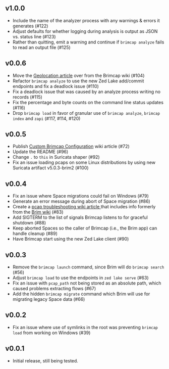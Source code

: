 ## v1.0.0
* Include the name of the analyzer process with any warnings & errors it generates (#122)
* Adjust defaults for whether logging during analysis is output as JSON vs. status line (#123)
* Rather than quitting, emit a warning and continue if `brimcap analyze` fails to read an output file (#125)

## v0.0.6
* Move the [Geolocation article](https://github.com/brimdata/brimcap/wiki/Geolocation) over from the Brimcap wiki (#104)
* Refactor `brimcap analyze` to use the new Zed Lake add/commit endpoints and fix a deadlock issue (#110)
* Fix a deadlock issue that was caused by an analyze process writing no records (#115)
* Fix the percentage and byte counts on the command line status updates (#116)
* Drop `brimcap load` in favor of granular use of `brimcap analyze`, `brimcap index` and `zapi` (#117, #114, #120)

## v0.0.5
* Publish [Custom Brimcap Configuration](https://github.com/brimdata/brimcap/wiki/Custom-Brimcap-Config) wiki article (#72)
* Update the README (#96)
* Change `.` to `this` in Suricata shaper (#92)
* Fix an issue loading pcaps on some Linux distributions by using new Suricata artifact v5.0.3-brim2 (#100)

## v0.0.4
* Fix an issue where Space migrations could fail on Windows (#79)
* Generate an error message during abort of Space migration (#86)
* Create a [pcap troubleshooting wiki article ](https://github.com/brimdata/brimcap/wiki/Troubleshooting#ive-clicked-to-open-a-packet-capture-in-brim-but-it-failed-to-open) that includes info formerly from the [Brim wiki](https://github.com/brimdata/brim/wiki) (#83)
* Add SIGTERM to the list of signals Brimcap listens to for graceful shutdown (#88)
* Keep aborted Spaces so the caller of Brimcap (i.e., the Brim app) can handle cleanup (#89)
* Have Brimcap start using the new Zed Lake client (#90)

## v0.0.3

* Remove the `brimcap launch` command, since Brim will do `brimcap search` (#56)
* Adjust `brimcap load` to use the endpoints in `zed lake serve` (#63)
* Fix an issue with `pcap_path` not being stored as an absolute path, which caused problems extracting flows (#67)
* Add the hidden `brimcap migrate` command which Brim will use for migrating legacy Space data (#66)

## v0.0.2

* Fix an issue where use of symlinks in the root was preventing `brimcap load` from working on Windows (#39)

## v0.0.1

* Initial release, still being tested.
